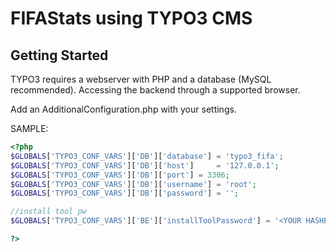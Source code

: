 FIFAStats using TYPO3 CMS
=========

Getting Started
---------------

TYPO3 requires a webserver with PHP and a database (MySQL recommended).
Accessing the backend through a supported browser.

Add an AdditionalConfiguration.php with your settings.

SAMPLE:
```php
<?php
$GLOBALS['TYPO3_CONF_VARS']['DB']['database'] = 'typo3_fifa';
$GLOBALS['TYPO3_CONF_VARS']['DB']['host']     = '127.0.0.1';
$GLOBALS['TYPO3_CONF_VARS']['DB']['port'] = 3306;
$GLOBALS['TYPO3_CONF_VARS']['DB']['username'] = 'root';
$GLOBALS['TYPO3_CONF_VARS']['DB']['password'] = '';

//install tool pw
$GLOBALS['TYPO3_CONF_VARS']['BE']['installToolPassword'] = '<YOUR HASHED PW>';

?>
```